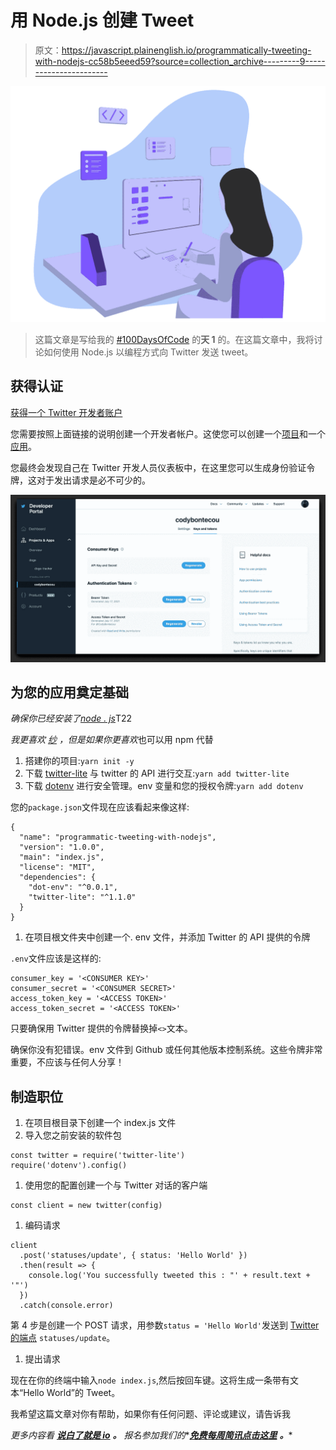 # 用 Node.js 创建 Tweet

> 原文：<https://javascript.plainenglish.io/programmatically-tweeting-with-nodejs-cc58b5eeed59?source=collection_archive---------9----------------------->

![](img/2c3b3fa35bbfe2a9984c35b8b9215db0.png)

> 这篇文章是写给我的 [#100DaysOfCode](https://twitter.com/hashtag/100DaysOfCode?src=hashtag_click) 的**天 1** 的。在这篇文章中，我将讨论如何使用 Node.js 以编程方式向 Twitter 发送 tweet。

## 获得认证

[获得一个 Twitter 开发者账户](https://developer.twitter.com/en/docs/twitter-api/getting-started/getting-access-to-the-twitter-api)

您需要按照上面链接的说明创建一个开发者帐户。这使您可以创建一个[项目](https://developer.twitter.com/en/docs/projects/overview)和一个[应用](https://developer.twitter.com/en/docs/apps/overview)。

您最终会发现自己在 Twitter 开发人员仪表板中，在这里您可以生成身份验证令牌，这对于发出请求是必不可少的。

![](img/d30fc86e3ec3ff72e1d478e30014ca93.png)

## 为您的应用奠定基础

*确保你已经安装了*[*node . js*](https://nodejs.org/en/)T22

*我更喜欢* [*纱*](https://yarnpkg.com/) *，但是如果你更喜欢*也可以用 npm 代替

1.  搭建你的项目:`yarn init -y`
2.  下载 [twitter-lite](https://github.com/draftbit/twitter-lite) 与 twitter 的 API 进行交互:`yarn add twitter-lite`
3.  下载 [dotenv](https://github.com/motdotla/dotenv#readme) 进行安全管理。env 变量和您的授权令牌:`yarn add dotenv`

您的`package.json`文件现在应该看起来像这样:

```
{
  "name": "programmatic-tweeting-with-nodejs",
  "version": "1.0.0",
  "main": "index.js",
  "license": "MIT",
  "dependencies": {
    "dot-env": "^0.0.1",
    "twitter-lite": "^1.1.0"
  }
}
```

1.  在项目根文件夹中创建一个. env 文件，并添加 Twitter 的 API 提供的令牌

`.env`文件应该是这样的:

```
consumer_key = '<CONSUMER KEY>'
consumer_secret = '<CONSUMER SECRET>'
access_token_key = '<ACCESS TOKEN>'
access_token_secret = '<ACCESS TOKEN>'
```

只要确保用 Twitter 提供的令牌替换掉`<>`文本。

确保你没有犯错误。env 文件到 Github 或任何其他版本控制系统。这些令牌非常重要，不应该与任何人分享！

## 制造职位

1.  在项目根目录下创建一个 index.js 文件
2.  导入您之前安装的软件包

```
const twitter = require('twitter-lite')
require('dotenv').config()
```

1.  使用您的配置创建一个与 Twitter 对话的客户端

```
const client = new twitter(config)
```

1.  编码请求

```
client
  .post('statuses/update', { status: 'Hello World' })
  .then(result => {
    console.log('You successfully tweeted this : "' + result.text + '"')
  })
  .catch(console.error)
```

第 4 步是创建一个 POST 请求，用参数`status = 'Hello World'`发送到 [Twitter 的端点](https://developer.twitter.com/en/docs/twitter-api/v1/tweets/post-and-engage/api-reference/post-statuses-update) `statuses/update`。

1.  提出请求

现在在你的终端中输入`node index.js`,然后按回车键。这将生成一条带有文本“Hello World”的 Tweet。

我希望这篇文章对你有帮助，如果你有任何问题、评论或建议，请告诉我

*更多内容看* [***说白了就是 io***](http://plainenglish.io/) ***。*** *报名参加我们的**[***免费每周简讯点击这里***](http://newsletter.plainenglish.io/) ***。****
